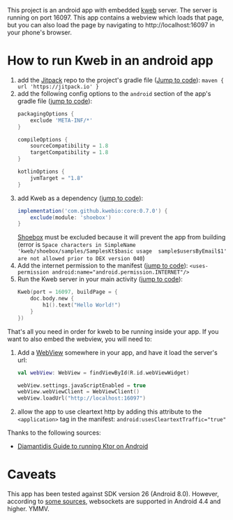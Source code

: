 This project is an android app with embedded [kweb](https://github.com/kwebio/kweb-core) server. 
The server is running on port 16097. This app contains a webview which loads that page, but you 
can also load the page by navigating to http://localhost:16097 in your phone's browser.

# How to run Kweb in an android app

1) add the [Jitpack](https://jitpack.io/) repo to the 
    project's gradle file
    ([Jump to code](https://github.com/kwebio/kweb-demos/blob/master/android/build.gradle#L22)):
    `maven { url 'https://jitpack.io' }`
2) add the following config options to the `android` section of the app's gradle file
    ([jump to code](https://github.com/kwebio/kweb-demos/blob/master/android/app/build.gradle#L25)):
    ```groovy
    packagingOptions {
        exclude 'META-INF/*'
    }
    
    compileOptions {
        sourceCompatibility = 1.8
        targetCompatibility = 1.8
    }
    
    kotlinOptions {
        jvmTarget = "1.8"
    }
    ``` 
3) add Kweb as a dependency ([jump to code](https://github.com/kwebio/kweb-demos/blob/master/android/app/build.gradle#L47)):
    ```groovy
    implementation('com.github.kwebio:core:0.7.0') {
        exclude(module: 'shoebox')
    }
    ```
    [Shoebox](https://github.com/kwebio/shoebox) must be excluded because it will prevent 
    the app from building 
    (error is `Space characters in SimpleName 'kweb/shoebox/samples/SamplesKt$basic usage 
    sample$usersByEmail$1' are not allowed prior to DEX version 040`)
4) Add the internet permission to the manifest
    ([jump to code](https://github.com/kwebio/kweb-demos/blob/master/android/app/src/main/AndroidManifest.xml#L4)): 
    `<uses-permission android:name="android.permission.INTERNET"/>`
5) Run the Kweb server in your main activity
    ([jump to code](https://github.com/kwebio/kweb-demos/blob/master/android/app/src/main/java/kweb/demo/android/MainActivity.kt#L15)):
    ```kotlin
    Kweb(port = 16097, buildPage = {
        doc.body.new {
            h1().text("Hello World!")
        }
    })
    ```

That's all you need in order for kweb to be running inside your app. If you want to also
embed the webview, you will need to:

1) Add a [WebView](https://developer.android.com/reference/android/webkit/WebView) somewhere 
    in your app, and have it load the server's url:
    ```kotlin
    val webView: WebView = findViewById(R.id.webViewWidget)
    
    webView.settings.javaScriptEnabled = true
    webView.webViewClient = WebViewClient()
    webView.loadUrl("http://localhost:16097")
    ```
2) allow the app to use cleartext http by adding this attribute to the `<application>` 
    tag in the manifest: `android:usesCleartextTraffic="true"`


Thanks to the following sources:
- [Diamantidis Guide to running Ktor on Android](https://diamantidis.github.io/2019/11/10/running-an-http-server-on-an-android-app)

# Caveats

This app has been tested against SDK version 26 (Android 8.0). However, according to 
[some sources](https://caniuse.com/#feat=websockets), websockets are supported in Android 4.4 and higher.
YMMV.